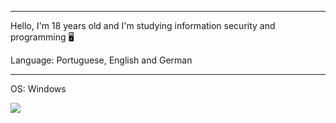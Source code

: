 
___________________________________________________________________

Hello, I'm 18 years old and I'm studying information security and programming 🖥

Language: Portuguese, English and German
____________________________________________________________________

OS: Windows

<img src="https://github-readme-stats.vercel.app/api?username=wen1x&&show_icons=true&title_color=ffffff&icon_color=bb2acf&text_color=daf7dc&bg_color=151515">
